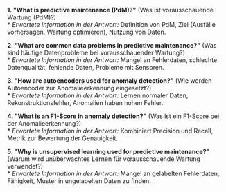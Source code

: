**1. "What is predictive maintenance (PdM)?"** (Was ist vorausschauende Wartung (PdM)?)  
 \* _Erwartete Information in der Antwort:_ Definition von PdM, Ziel (Ausfälle vorhersagen, Wartung optimieren), Nutzung von Daten.

**2. "What are common data problems in predictive maintenance?"** (Was sind häufige Datenprobleme bei vorausschauender Wartung?)  
 \* _Erwartete Information in der Antwort:_ Mangel an Fehlerdaten, schlechte Datenqualität, fehlende Daten, Probleme mit Sensoren.

**3. "How are autoencoders used for anomaly detection?"** (Wie werden Autoencoder zur Anomalieerkennung eingesetzt?)  
 \* _Erwartete Information in der Antwort:_ Lernen normaler Daten, Rekonstruktionsfehler, Anomalien haben hohen Fehler.

**4. "What is an F1-Score in anomaly detection?"** (Was ist ein F1-Score bei der Anomalieerkennung?)  
 \* _Erwartete Information in der Antwort:_ Kombiniert Precision und Recall, Metrik zur Bewertung der Genauigkeit.

**5. "Why is unsupervised learning used for predictive maintenance?"** (Warum wird unüberwachtes Lernen für vorausschauende Wartung verwendet?)  
 \* _Erwartete Information in der Antwort:_ Mangel an gelabelten Fehlerdaten, Fähigkeit, Muster in ungelabelten Daten zu finden.
